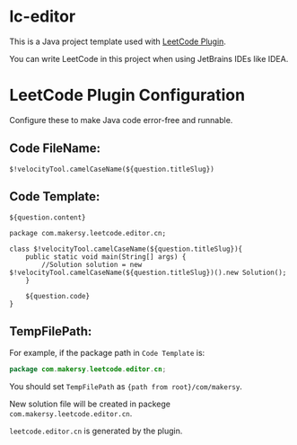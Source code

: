 # lc-editor
This is a Java project template used with [LeetCode Plugin](https://github.com/shuzijun/leetcode-editor).

You can write LeetCode in this project when using JetBrains IDEs like IDEA. 

# LeetCode Plugin Configuration

Configure these to make Java code error-free and runnable.

## Code FileName:
```text
$!velocityTool.camelCaseName(${question.titleSlug})
```

## Code Template:
```text
${question.content}

package com.makersy.leetcode.editor.cn;

class $!velocityTool.camelCaseName(${question.titleSlug}){
    public static void main(String[] args) {
        //Solution solution = new $!velocityTool.camelCaseName(${question.titleSlug})().new Solution();
    }

    ${question.code}
}
```

## TempFilePath:
For example, if the package path in `Code Template` is: 

```java
package com.makersy.leetcode.editor.cn;
```  

You should set `TempFilePath` as `{path from root}/com/makersy`.  

New solution file will be created in packege `com.makersy.leetcode.editor.cn`.  

`leetcode.editor.cn` is generated by the plugin.  
